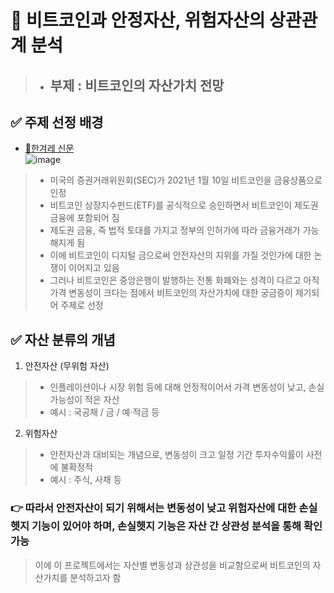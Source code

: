 # 🌟 비트코인과 안정자산, 위험자산의 상관관계 분석
>- ## 부제 : 비트코인의 자산가치 전망
## ✅ 주제 선정 배경
- [📰한겨레 신문](https://www.hani.co.kr/arti/international/international_general/1123909.html)<br>
![image](https://github.com/Ahram-Jeong/data-analysis-project/assets/86512230/b809424a-4525-4210-bf75-d161644e13fb)
>- 미국의 증권거래위원회(SEC)가 2021년 1월 10일 비트코인을 금융상품으로 인정
>- 비트코인 상장지수펀드(ETF)를 공식적으로 승인하면서 비트코인이 제도권 금융에 포함되어 짐
>- 제도권 금융, 즉 법적 토대를 가지고 정부의 인허가에 따라 금융거래가 가능해지게 됨
>- 이에 비트코인이 디지털 금으로써 안전자산의 지위를 가질 것인가에 대한 논쟁이 이어지고 있음
>- 그러나 비트코인은 중앙은행이 발행하는 전통 화폐와는 성격이 다르고 아직 가격 변동성이 크다는 점에서 비트코인의 자산가치에 대한 궁금증이 제기되어 주제로 선정
## ✅ 자산 분류의 개념
1. 안전자산 (무위험 자산)
>- 인플레이션이나 시장 위험 등에 대해 안정적이어서 가격 변동성이 낮고, 손실 가능성이 적은 자산
>- 예시 : 국공채 / 금 / 예·적금 등
2. 위험자산
>- 안전자산과 대비되는 개념으로, 변동성이 크고 일정 기간 투자수익률이 사전에 불확정적
>- 예시 : 주식, 사채 등

### 👉 따라서 안전자산이 되기 위해서는 변동성이 낮고 위험자산에 대한 손실헷지 기능이 있어야 하며, 손실헷지 기능은 자산 간 상관성 분석을 통해 확인 가능
> 이에 이 프로젝트에서는 자산별 변동성과 상관성을 비교함으로써 비트코인의 자산가치를 분석하고자 함
